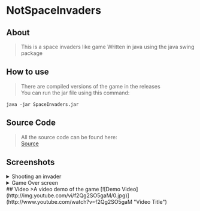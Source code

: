 # NotSpaceInvaders

## About
> This is a space invaders like game
> Written in java using the java swing package

## How to use
>There are compiled versions of the game in the releases<br>
>You can run the jar file using this command:
``` 
java -jar SpaceInvaders.jar 
```


## Source Code
>All the source code can be found here:<br>
>[Source](SpaceInvaders/lib/src/main/java/)

## Screenshots
<details><summary>Shooting an invader</summary>
  
  ![Shooting alieans](Screenshots/shoot.png)
</details>
<details><summary>Game Over screen</summary>
  
  ![Gamne Over](Screenshots/gameover.png)
</details>
## Video
>A video demo of the game
[![Demo Video](http://img.youtube.com/vi/f2Qg2SO5gaM/0.jpg)](http://www.youtube.com/watch?v=f2Qg2SO5gaM "Video Title")
